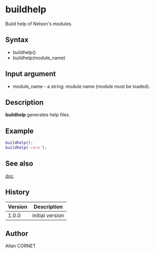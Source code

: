 # buildhelp

Build help of Nelson's modules.

## Syntax

- buildhelp()
- buildhelp(module_name)

## Input argument

- module_name - a string: module name (module must be loaded).

## Description

  <p><b>buildhelp</b> generates help files.</p>

## Example

```matlab
buildhelp();
buildhelp('core');
```

## See also

[doc](../help_browser/doc.md).

## History

| Version | Description     |
| ------- | --------------- |
| 1.0.0   | initial version |

## Author

Allan CORNET

